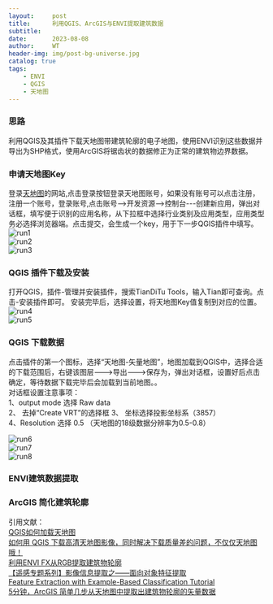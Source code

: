 ```yaml
---
layout:     post
title:      利用QGIS、ArcGIS与ENVI提取建筑数据
subtitle:   
date:       2023-08-08
author:     WT
header-img: img/post-bg-universe.jpg
catalog: true
tags:
    - ENVI
    - QGIS
    - 天地图     
---
```


### 思路
利用QGIS及其插件下载天地图带建筑轮廓的电子地图，使用ENVI识别这些数据并导出为SHP格式，使用ArcGIS将锯齿状的数据修正为正常的建筑物边界数据。

### 申请天地图Key
登录[天地图](https://www.tianditu.gov.cn/)的网站,点击登录按钮登录天地图账号，如果没有账号可以点击注册，注册一个账号，登录账号,点击账号-->开发资源-->控制台---创建新应用，弹出对话框，填写便于识别的应用名称，从下拉框中选择行业类别及应用类型，应用类型务必选择浏览器端。点击提交，会生成一个key，用于下一步QGIS插件中填写。
![run1](http://www.spatial.pro/img/A03_TDTZhuce.png)   
![run2](http://www.spatial.pro/img/A03_TDTZhuce01.png)   
![run3](http://www.spatial.pro/img/A03_TDTZhuce02.png)     

### QGIS 插件下载及安装  
打开QGIS，插件-管理并安装插件，搜索TianDiTu Tools，输入Tian即可查询。点击-安装插件即可。
安装完毕后，选择设置，将天地图Key值复制到对应的位置。  
![run4](http://www.spatial.pro/img/A04_QGIS.png)     
![run5](http://www.spatial.pro/img/A04_QGIS02.png)   


### QGIS 下载数据
点击插件的第一个图标，选择“天地图-矢量地图”，地图加载到QGIS中，选择合适的下载范围后，右键该图层--->导出--->保存为，弹出对话框，设置好后点击确定，等待数据下载完毕后会加载到当前地图。。  
对话框设置注意事项：  
1、output mode 选择 Raw data  
2、 去掉“Create VRT”的选择框
3、 坐标选择投影坐标系（3857）  
4、Resolution 选择 0.5 （天地图的18级数据分辨率为0.5-0.8）   
 
![run6](http://www.spatial.pro/img/A04_QGIS03.png)     
![run7](http://www.spatial.pro/img/A04_QGIS04.png)   
![run8](http://www.spatial.pro/img/A04_QGIS05.png)     
 
### ENVI建筑数据提取

### ArcGIS 简化建筑轮廓







引用文献：  
[QGIS如何加载天地图](https://blog.csdn.net/weixin_45834265/article/details/131432685)   
 [如何用 QGIS 下载高清天地图影像，同时解决下载质量差的问题，不仅仅天地图哦！](https://www.sohu.com/a/579701258_121118997)  
 [利用ENVI FX从RGB提取建筑物轮廓](https://dgrt.cn/a/1461698.html)  
 [【遥感专题系列】影像信息提取之——面向对象特征提取](http://zhihu.geoscene.cn/article/1877)  
 [Feature Extraction with Example-Based Classification Tutorial](https://envi.geoscene.cn/help/Subsystems/envi/Content/Tutorials/Workflows/FXExampleBasedTutorial.htm)  
 [5分钟，ArcGIS 简单几步从天地图中提取出建筑物轮廓的矢量数据](https://mp.weixin.qq.com/s/OgLXi-R6qh1XWziRTtvsNw)  

